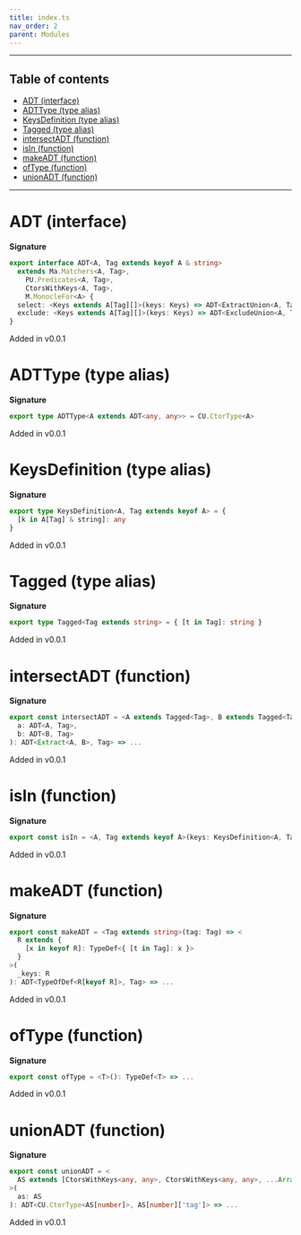```yaml
---
title: index.ts
nav_order: 2
parent: Modules
---
```


---

<h2 class="text-delta">Table of contents</h2>

- [ADT (interface)](#adt-interface)
- [ADTType (type alias)](#adttype-type-alias)
- [KeysDefinition (type alias)](#keysdefinition-type-alias)
- [Tagged (type alias)](#tagged-type-alias)
- [intersectADT (function)](#intersectadt-function)
- [isIn (function)](#isin-function)
- [makeADT (function)](#makeadt-function)
- [ofType (function)](#oftype-function)
- [unionADT (function)](#unionadt-function)

---

# ADT (interface)

**Signature**

```ts
export interface ADT<A, Tag extends keyof A & string>
  extends Ma.Matchers<A, Tag>,
    PU.Predicates<A, Tag>,
    CtorsWithKeys<A, Tag>,
    M.MonocleFor<A> {
  select: <Keys extends A[Tag][]>(keys: Keys) => ADT<ExtractUnion<A, Tag, ElemType<Keys>>, Tag>
  exclude: <Keys extends A[Tag][]>(keys: Keys) => ADT<ExcludeUnion<A, Tag, ElemType<Keys>>, Tag>
}
```

Added in v0.0.1

# ADTType (type alias)

**Signature**

```ts
export type ADTType<A extends ADT<any, any>> = CU.CtorType<A>
```

Added in v0.0.1

# KeysDefinition (type alias)

**Signature**

```ts
export type KeysDefinition<A, Tag extends keyof A> = {
  [k in A[Tag] & string]: any
}
```

Added in v0.0.1

# Tagged (type alias)

**Signature**

```ts
export type Tagged<Tag extends string> = { [t in Tag]: string }
```

Added in v0.0.1

# intersectADT (function)

**Signature**

```ts
export const intersectADT = <A extends Tagged<Tag>, B extends Tagged<Tag>, Tag extends string>(
  a: ADT<A, Tag>,
  b: ADT<B, Tag>
): ADT<Extract<A, B>, Tag> => ...
```

Added in v0.0.1

# isIn (function)

**Signature**

```ts
export const isIn = <A, Tag extends keyof A>(keys: KeysDefinition<A, Tag>) => (k: string) => ...
```

Added in v0.0.1

# makeADT (function)

**Signature**

```ts
export const makeADT = <Tag extends string>(tag: Tag) => <
  R extends {
    [x in keyof R]: TypeDef<{ [t in Tag]: x }>
  }
>(
  _keys: R
): ADT<TypeOfDef<R[keyof R]>, Tag> => ...
```

Added in v0.0.1

# ofType (function)

**Signature**

```ts
export const ofType = <T>(): TypeDef<T> => ...
```

Added in v0.0.1

# unionADT (function)

**Signature**

```ts
export const unionADT = <
  AS extends [CtorsWithKeys<any, any>, CtorsWithKeys<any, any>, ...Array<CtorsWithKeys<any, any>>]
>(
  as: AS
): ADT<CU.CtorType<AS[number]>, AS[number]['tag']> => ...
```

Added in v0.0.1
